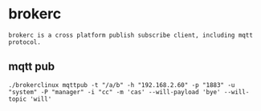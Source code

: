 # brokerc
    brokerc is a cross platform publish subscribe client, including mqtt protocol.
## mqtt pub
    ./brokerclinux mqttpub -t "/a/b" -h "192.168.2.60" -p "1883" -u "system" -P "manager" -i "cc" -m 'cas' --will-payload 'bye' --will-topic 'will'